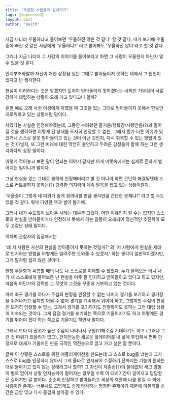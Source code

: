 ```yaml
---
title: "우울한 사람들과 살아가기"
tags: [depressed]
layout: post
author: "Keith"
---
```


지금 나더러 우울하냐고 물어보면 '우울하진 않은 것 같다' 할 것 같다. 내가 보기에 우울증에 빠진 것 같은 사람에게 '우울하냐?' 라고 불어봐도 '우울하진 않다'라고 할 것 같다.

그러나 지금 나더러 그 사람의 이야기를 들어보라고 하면 그 사람이 우울한지 아닌지 알 수 있을 것 같다. 

인지부조화랄까 자신이 처한 상황을 있는 그대로 받아들이지 못하는 데에서 그 원인이 있다고 난 생각한다. 

현실이 이러하다는 것은 알겠지만 도저히 받아들이지 못하겠다는 내적인 거부감이 서로 강하게 대립하는 상황이 오래 가고 있다고나 할까?

흔한 예로 오래 사귄 이성에게 차였을 때 그것을 있는 그대로 받아들이지 못해서 한동안 괴로워하고 있는 상황처럼 말이다. 

차였다는 사실은 인정해야겠는데, 그동안 누려왔던 즐거움/행복감/사랑받음(?)과 멀어질 것을 생각하면 이렇게 된 상태를 도저히 인정할 수 없는, 그래서 뭔가 다른 이유가 있겠거니 스스로 잘못 받아들이고 있는 것이 아닌 것인지, 다시 회복할 수 있는 방법이 있는 것 아닐지, 또 그런 미래에 대한 막연히 불안하고 두려운 감정들이 함께 하는 그런 생각과다의 상황 말이다. 

이렇게 적어놓고 보면 말이 안되는 이야기 같지만 이게 머릿속에서는 실제로 흔하게 벌어지는 일이니까 말이다.

그냥 현실을 있는 그대로 쿨하게 인정해버리고 별 것 아니야 하면 간단히 해결될텐데 스스로 컨트롤하지 못하는(?) 강력한 의지력이 계속 발목을 잡고 있는 상황이랄까.

'우울증이 그렇게 네 따위가 쉽게 정의내릴 만큼 생각만큼 간단한 문제냐?' 라고 할 수도 있을 것 같다. 워낙 다양한 책과 썰이 돌기에.

그러나 내가 수도없이 보아온 사례는 대부분 그랬다. 어떤 이유인지 알 수는 없지만 스스로의 현실을 받아들이거나 인정하지 못해서 겪는 갈등이 오래되어 정신적인 추진력이 모두 고갈난 상태 말이다.

어차피 관찰자의 입장에서는 

'왜 저 사람은 자신의 현실을 받아들이지 못하는 것일까?' 와 '저 사람에게 현실을 제대로 인지하는 방법을 어떻게든 알려주면 도와줄 수 있겠지.' 하는 생각이 일반적이겠지만, 그게 말처럼 쉽지 않은 것이다. 

한창 우울함과 씨름할 때의 나도 나 스스로를 이해할 수 없었다. 누가 물어보든 아니 내가 내 스스로에게 물어보든 난 현실을 아주 잘 인지하고 받아들이고 있다고 하고 있지만, 마음속 어딘가의 강력한 그 무엇이 그것을 꾸준히 거부하고 있는 것이다. 

마치 축구 경기를 하다가 주심의 판정을 인정할 수 없는 나머지 경기를 포기하고 경기장을 뛰쳐나가고 싶지만 어쩔 수 없이 경기를 계속해서 뛰어야 하고, 그렇지만 주심의 판정은 도저히 인정할 수 없는, 그래서 경기를 포기하지도 진행하지도 못하는 그런 대립 상황이 지속되는 것이다. 그게 점점 경기를 포기하는 쪽으로 기울어지기도 하고 어떻게든 경기를 뛰어야 겠다 하는 쪽으로 기울기도 하면서 말이다.

그래서 보다 더 권위가 높은 주심이 나타나서 구원(?)해주길 기대하기도 하고 (그러나 그런 것 따위가 있을리가 없고), 전지전능한 새로운 플레이어를 내 삶에 투입해서 편파 판정으로 대세가 기울어진 판을 극적인 역전승으로 끌고 가고 싶은 맘 뿐이다.  

글쎄 이 상황은 스스로를 위한 애플리케이션을 만드는데 그 스스로 bug를 냈는데 그가 스스로 bug를 인정하지 않아서 그게 올바로 인지되어 수정하기 전까지는 기능이 원하는 대로 돌아가고 있지 않는 상태라고나 할까? 그 자신이 자존심(?)이 쓸데없이 세고 경험이 별로 없어서 상황 인지능력이 떨어지는 경우일 수록 이 대치기간이 길어지고 답답함은 길어져만 갈 뿐이다. 순순히 인정하고 받아들이고 세상의 흐름에 나를 맡길 수 밖에. 사람이란 존재는 너무나도 고맙게도 쉽게 망각하는 멍청한 존재이기 때문에 이불킥할 순간은 금방 잊고 다시 즐겁게 살아갈 수 있다. 
